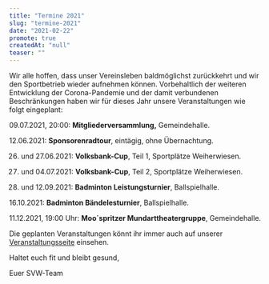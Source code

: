 ```yaml
---
title: "Termine 2021"
slug: "termine-2021"
date: "2021-02-22"
promote: true
createdAt: "null"
teaser: ""
---
```

Wir alle hoffen, dass unser Vereinsleben baldmöglichst zurückkehrt und wir den Sportbetrieb wieder aufnehmen können. Vorbehaltlich der weiteren Entwicklung der Corona-Pandemie und der damit verbundenen Beschränkungen haben wir für dieses Jahr unsere Veranstaltungen wie folgt eingeplant:


09.07.2021, 20:00: **Mitgliederversammlung,** Gemeindehalle.


12.06.2021: **Sponsorenradtour**, eintägig, ohne Übernachtung.


26. und 27.06.2021: **Volksbank-Cup**, Teil 1, Sportplätze Weiherwiesen.


03. und 04.07.2021: **Volksbank-Cup**, Teil 2, Sportplätze Weiherwiesen.


11. und 12.09.2021: **Badminton Leistungsturnier**, Ballspielhalle.


16.10.2021: **Badminton Bändelesturnier**, Ballspielhalle.


11.12.2021, 19:00 Uhr: **Moo´spritzer Mundarttheatergruppe**, Gemeindehalle.


Die geplanten Veranstaltungen könnt ihr immer auch auf unserer <a href="https://svwalddorf.de/der-verein/veranstaltungen">Veranstaltungsseite</a> einsehen.


Haltet euch fit und bleibt gesund,


Euer SVW-Team

